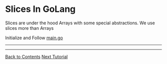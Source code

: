 # Slices In GoLang
Slices are under the hood Arrays with some special abstractions.
We use slices more than Arrays

Initialize and Follow [main.go](./main.go)

---
---
[Back to Contents](../../Readme.md)
[Next Tutorial](../13tut/index.md)